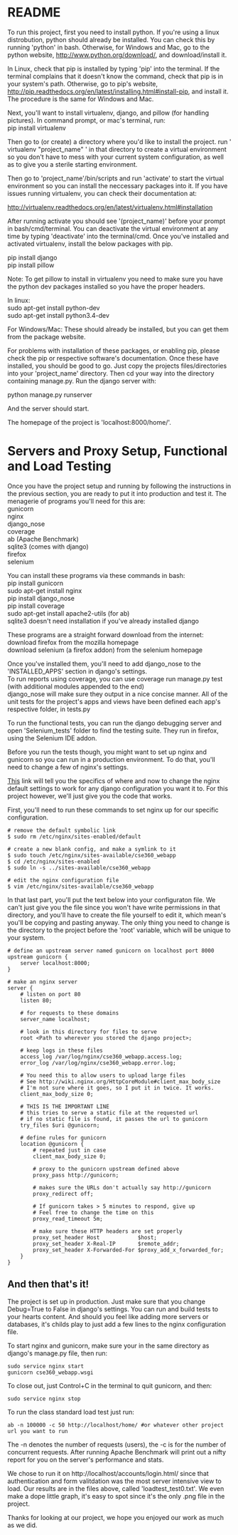 <h1> README </h1>

To run this project, first you need to install python. 
If you're using a linux distrobution, python should already be installed. 
You can check this by running 'python' in bash. 
Otherwise, for Windows and Mac, go to the python website, http://www.python.org/download/, and download/install it. 

In Linux, check that pip is installed by typing 'pip' into the terminal. 
If the terminal complains that it doesn't know the command, check that pip is in your system's path. 
Otherwise, go to pip's website, http://pip.readthedocs.org/en/latest/installing.html#install-pip, and install it.
The procedure is the same for Windows and Mac. 

Next, you'll want to install virtualenv, django, and pillow (for handling pictures). 
In command prompt, or mac's terminal, run: <br>
pip install virtualenv

Then go to (or create) a directory where you'd like to install the project. 
run ' virtualenv "project_name" ' in that directory to create a virtual environment so you don't have to mess 
with your current system configuration, as well as to give you a sterile starting environment. 

Then go to 'project_name'/bin/scripts and run 'activate' to start the virtual environment so you can install the neccessary packages into it. If you have issues running virtualenv, you can check their documentation at: <br> 

http://virtualenv.readthedocs.org/en/latest/virtualenv.html#installation

After running activate you should see '(project_name)' before your prompt in bash/cmd/terminal. 
You can deactivate the virtual environment at any time by typing 'deactivate' into the terminal/cmd. 
Once you've installed and activated virtualenv, install the below packages with pip. 

pip install django<br> 
pip install pillow

Note: To get pillow to install in virtualenv you need to make sure you have the 
python dev packages installed so you have the proper headers. 

In linux: <br>
sudo apt-get install python-dev <br>
sudo apt-get install python3.4-dev <br>

For Windows/Mac: 
These should already be installed, but you can get them from the package website. 

For problems with installation of these packages, or enabling pip, please check the pip or respective software's documentation. 
Once these have installed, you should be good to go. Just copy the projects files/directories into your 'project_name' directory. 
Then cd your way into the directory containing manage.py. 
Run the django server with: 

python manage.py runserver 

And the server should start. 

The homepage of the project is 'localhost:8000/home/'.

<h1> Servers and Proxy Setup, Functional and Load Testing </h1> 
Once you have the project setup and running by following the instructions in the previous section, you are ready to put it into production and test it. 
The menagerie of programs you'll need for this are: <br>
gunicorn <br>
nginx <br>
django_nose<br>
coverage <br>
ab (Apache Benchmark) <br>
sqlite3 (comes with django) <br>
firefox <br>
selenium<br>

You can install these programs via these commands in bash: <br>
pip install gunicorn <br>
sudo apt-get install nginx <br>
pip install django_nose<br>
pip install coverage<br>
sudo apt-get install apache2-utils (for ab)<br>
sqlite3 doesn't need installation if you've already installed django <br>

These programs are a straight forward download from the internet:<br>
download firefox from the mozilla homepage <br>
download selenium (a firefox addon) from the selenium homepage <br>

Once you've installed them, you'll need to add django_nose to the 'INSTALLED_APPS' section in django's settings. <br>
To run reports using coverage, you can use coverage run manage.py test (with additional modules appended to the end)<br>
django_nose will make sure they output in a nice concise manner. 
All of the unit tests for the project's apps and views have been defined each app's respective folder, in tests.py<br> 

To run the functional tests, you can run the django debugging server and open 'Selenium_tests' folder to find the testing suite. They run in firefox, using the Selenium IDE addon. 

Before you run the tests though, you might want to set up nginx and gunicorn so you can run in a production environment. To do that, you'll need to change a few of nginx's settings. 

<a href="http://www.apreche.net/complete-single-server-django-stack-tutorial/">This</a> link will tell you the specifics of where and now to change the nginx default settings to work for any django configuration you want it to. For this project however, we'll just give you the code that works. 

First, you'll need to run these commands to set nginx up for our specific configuration.
```
# remove the default symbolic link
$ sudo rm /etc/nginx/sites-enabled/default

# create a new blank config, and make a symlink to it
$ sudo touch /etc/nginx/sites-available/cse360_webapp
$ cd /etc/nginx/sites-enabled
$ sudo ln -s ../sites-available/cse360_webapp

# edit the nginx configuration file
$ vim /etc/nginx/sites-available/cse360_webapp
```
In that last part, you'll put the text below into your configuraton file. We can't just give you the file since you won't have write permissions in that directory, and you'll have to create the file yourself to edit it, which mean's you'll be copying and pasting anyway. The only thing you need to change is the directory to the project before the 'root' variable, which will be unique to your system. 

```
# define an upstream server named gunicorn on localhost port 8000
upstream gunicorn {
    server localhost:8000;
}

# make an nginx server
server {
    # listen on port 80
    listen 80;

    # for requests to these domains
    server_name localhost;

    # look in this directory for files to serve
    root <Path to wherever you stored the django project>;

    # keep logs in these files
    access_log /var/log/nginx/cse360_webapp.access.log;
    error_log /var/log/nginx/cse360_webapp.error.log;

    # You need this to allow users to upload large files
    # See http://wiki.nginx.org/HttpCoreModule#client_max_body_size
    # I'm not sure where it goes, so I put it in twice. It works.
    client_max_body_size 0;

    # THIS IS THE IMPORTANT LINE
    # this tries to serve a static file at the requested url
    # if no static file is found, it passes the url to gunicorn
    try_files $uri @gunicorn;

    # define rules for gunicorn
    location @gunicorn {
        # repeated just in case
        client_max_body_size 0;

        # proxy to the gunicorn upstream defined above
        proxy_pass http://gunicorn;

        # makes sure the URLs don't actually say http://gunicorn 
        proxy_redirect off;

        # If gunicorn takes > 5 minutes to respond, give up
        # Feel free to change the time on this
        proxy_read_timeout 5m;

        # make sure these HTTP headers are set properly
        proxy_set_header Host            $host;
        proxy_set_header X-Real-IP       $remote_addr;
        proxy_set_header X-Forwarded-For $proxy_add_x_forwarded_for;
    }
}
``` 

<h2> And then that's it! </h2> 
The project is set up in production. Just make sure that you change Debug=True to False in django's settings. 
You can run and build tests to your hearts content. And should you feel like adding more servers or databases, it's childs play to just add a few lines to the nginx configuration file. 

To start nginx and gunicorn, make sure your in the same directory as django's manage.py file, then run: 
```
sudo service nginx start
gunicorn cse360_webapp.wsgi
```
To close out, just Control+C in the terminal to quit gunicorn, and then: 
```
sudo service nginx stop
```

To run the class standard load test just run: 
```
ab -n 100000 -c 50 http://localhost/home/ #or whatever other project url you want to run
```

The -n denotes the number of requests (users), the -c is for the number of concurrent requests. 
After running Apache Benchmark will print out a nifty report for you on the server's performance and stats. 

We chose to run it on http://localhost/accounts/login.html/ since that authentication and form valitdation was the most server intensive view to load. Our results are in the files above, called 'loadtest_test0.txt'. We even make a dope little graph, it's easy to spot since it's the only .png file in the project. 

Thanks for looking at our project, we hope you enjoyed our work as much as we did. 




